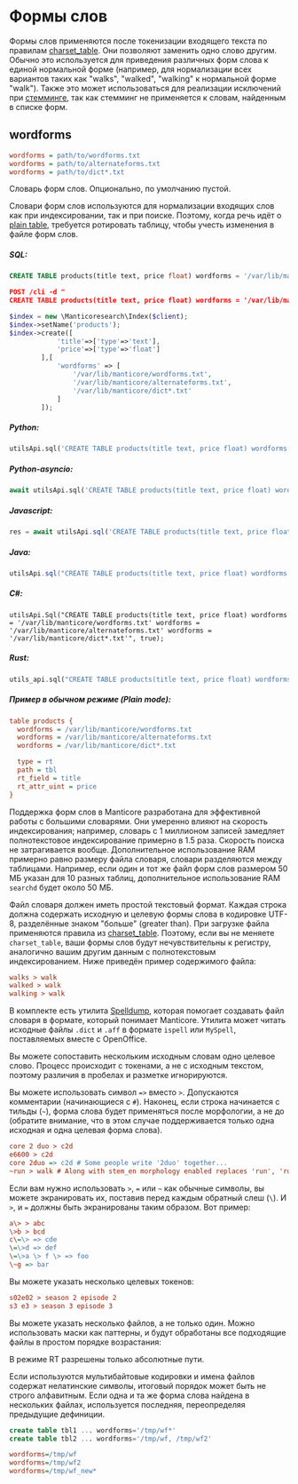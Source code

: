 # Формы слов

Формы слов применяются после токенизации входящего текста по правилам [charset_table](../../Creating_a_table/NLP_and_tokenization/Low-level_tokenization.md#charset_table). Они позволяют заменить одно слово другим. Обычно это используется для приведения различных форм слова к единой нормальной форме (например, для нормализации всех вариантов таких как "walks", "walked", "walking" к нормальной форме "walk"). Также это может использоваться для реализации исключений при [стемминге](../../Creating_a_table/NLP_and_tokenization/Morphology.md), так как стемминг не применяется к словам, найденным в списке форм.

## wordforms

```ini
wordforms = path/to/wordforms.txt
wordforms = path/to/alternateforms.txt
wordforms = path/to/dict*.txt
```

<!-- example wordforms -->
Словарь форм слов. Опционально, по умолчанию пустой.

Словари форм слов используются для нормализации входящих слов как при индексировании, так и при поиске. Поэтому, когда речь идёт о [plain table](../../Creating_a_table/Local_tables/Plain_table.md), требуется ротировать таблицу, чтобы учесть изменения в файле форм слов.

<!-- intro -->
##### SQL:

<!-- request SQL -->

```sql
CREATE TABLE products(title text, price float) wordforms = '/var/lib/manticore/wordforms.txt' wordforms = '/var/lib/manticore/alternateforms.txt /var/lib/manticore/dict*.txt'
```

<!-- request JSON -->

```json
POST /cli -d "
CREATE TABLE products(title text, price float) wordforms = '/var/lib/manticore/wordforms.txt' wordforms = '/var/lib/manticore/alternateforms.txt' wordforms = '/var/lib/manticore/dict*.txt'"
```

<!-- request PHP -->

```php
$index = new \Manticoresearch\Index($client);
$index->setName('products');
$index->create([
            'title'=>['type'=>'text'],
            'price'=>['type'=>'float']
        ],[
            'wordforms' => [
                '/var/lib/manticore/wordforms.txt',
                '/var/lib/manticore/alternateforms.txt',
                '/var/lib/manticore/dict*.txt'
            ]
        ]);
```
<!-- intro -->
##### Python:

<!-- request Python -->

```python
utilsApi.sql('CREATE TABLE products(title text, price float) wordforms = \'/var/lib/manticore/wordforms.txt\' wordforms = \'/var/lib/manticore/alternateforms.txt\' wordforms = \'/var/lib/manticore/dict*.txt\'')
```

<!-- intro -->
##### Python-asyncio:

<!-- request Python-asyncio -->

```python
await utilsApi.sql('CREATE TABLE products(title text, price float) wordforms = \'/var/lib/manticore/wordforms.txt\' wordforms = \'/var/lib/manticore/alternateforms.txt\' wordforms = \'/var/lib/manticore/dict*.txt\'')
```

<!-- intro -->
##### Javascript:

<!-- request javascript -->

```javascript
res = await utilsApi.sql('CREATE TABLE products(title text, price float)wordforms = \'/var/lib/manticore/wordforms.txt\' wordforms = \'/var/lib/manticore/alternateforms.txt\' wordforms = \'/var/lib/manticore/dict*.txt\'');
```

<!-- intro -->
##### Java:
<!-- request Java -->
```java
utilsApi.sql("CREATE TABLE products(title text, price float) wordforms = '/var/lib/manticore/wordforms.txt' wordforms = '/var/lib/manticore/alternateforms.txt' wordforms = '/var/lib/manticore/dict*.txt'", true);
```

<!-- intro -->
##### C#:
<!-- request C# -->
```clike
utilsApi.Sql("CREATE TABLE products(title text, price float) wordforms = '/var/lib/manticore/wordforms.txt' wordforms = '/var/lib/manticore/alternateforms.txt' wordforms = '/var/lib/manticore/dict*.txt'", true);
```

<!-- intro -->
##### Rust:

<!-- request Rust -->

```rust
utils_api.sql("CREATE TABLE products(title text, price float) wordforms = '/var/lib/manticore/wordforms.txt' wordforms = '/var/lib/manticore/alternateforms.txt' wordforms = '/var/lib/manticore/dict*.txt'", Some(true)).await;
```

<!-- intro -->
##### Пример в обычном режиме (Plain mode):

<!-- request CONFIG -->

```ini
table products {
  wordforms = /var/lib/manticore/wordforms.txt
  wordforms = /var/lib/manticore/alternateforms.txt
  wordforms = /var/lib/manticore/dict*.txt

  type = rt
  path = tbl
  rt_field = title
  rt_attr_uint = price
}
```
<!-- end -->

Поддержка форм слов в Manticore разработана для эффективной работы с большими словарями. Они умеренно влияют на скорость индексирования; например, словарь с 1 миллионом записей замедляет полнотекстовое индексирование примерно в 1.5 раза. Скорость поиска не затрагивается вообще. Дополнительное использование RAM примерно равно размеру файла словаря, словари разделяются между таблицами. Например, если один и тот же файл форм слов размером 50 МБ указан для 10 разных таблиц, дополнительное использование RAM `searchd` будет около 50 МБ.

<!-- example wf_simple -->
Файл словаря должен иметь простой текстовый формат. Каждая строка должна содержать исходную и целевую формы слова в кодировке UTF-8, разделённые знаком "больше" (greater than). При загрузке файла применяются правила из [charset_table](../../Creating_a_table/NLP_and_tokenization/Low-level_tokenization.md#charset_table). Поэтому, если вы не меняете `charset_table`, ваши формы слов будут нечувствительны к регистру, аналогично вашим другим данным с полнотекстовым индексированием. Ниже приведён пример содержимого файла:

<!-- request Example -->
```ini
walks > walk
walked > walk
walking > walk
```
<!-- end -->

В комплекте есть утилита [Spelldump](../../Miscellaneous_tools.md#spelldump), которая помогает создавать файл словаря в формате, который понимает Manticore. Утилита может читать исходные файлы `.dict` и `.aff` в формате `ispell` или `MySpell`, поставляемых вместе с OpenOffice.

Вы можете сопоставить нескольким исходным словам одно целевое слово. Процесс происходит с токенами, а не с исходным текстом, поэтому различия в пробелах и разметке игнорируются.

<!-- example wf_more_complex -->
Вы можете использовать символ `=>` вместо `>`. Допускаются комментарии (начинающиеся с `#`). Наконец, если строка начинается с тильды (`~`), форма слова будет применяться после морфологии, а не до (обратите внимание, что в этом случае поддерживается только одна исходная и одна целевая форма слова).

<!-- request Example -->
```ini
core 2 duo > c2d
e6600 > c2d
core 2duo => c2d # Some people write '2duo' together...
~run > walk # Along with stem_en morphology enabled replaces 'run', 'running', 'runs' (and any other words that stem to just 'run') to 'walk'
```
<!-- end -->

<!-- example wf_escaping -->
Если вам нужно использовать `>`, `=` или `~` как обычные символы, вы можете экранировать их, поставив перед каждым обратный слеш (`\`). И `>`, и `=` должны быть экранированы таким образом. Вот пример:

<!-- request Example -->
```ini
a\> > abc
\>b > bcd
c\=\> => cde
\=\>d => def
\=\>a \> f \> => foo
\~g => bar
```
<!-- end -->

<!-- example wf_multiple_tokens -->
Вы можете указать несколько целевых токенов:

<!-- request Example -->
```ini
s02e02 > season 2 episode 2
s3 e3 > season 3 episode 3
```
<!-- end -->

<!-- example wf_multiple_files -->
Вы можете указать несколько файлов, а не только один. Можно использовать маски как паттерны, и будут обработаны все подходящие файлы в простом порядке возрастания:

В режиме RT разрешены только абсолютные пути.

Если используются мультибайтовые кодировки и имена файлов содержат нелатинские символы, итоговый порядок может быть не строго алфавитным. Если одна и та же форма слова найдена в нескольких файлах, используется последняя, переопределяя предыдущие дефиниции.

<!-- request SQL -->
```sql
create table tbl1 ... wordforms='/tmp/wf*'
create table tbl2 ... wordforms='/tmp/wf, /tmp/wf2'
```

<!-- request Config -->
```ini
wordforms=/tmp/wf
wordforms=/tmp/wf2
wordforms=/tmp/wf_new*
```

<!-- end -->


<!-- proofread -->

